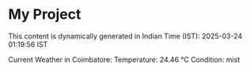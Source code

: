 # My Project

This content is dynamically generated in Indian Time (IST): 2025-03-24 01:19:56 IST


Current Weather in Coimbatore:
Temperature: 24.46 °C
Condition: mist

